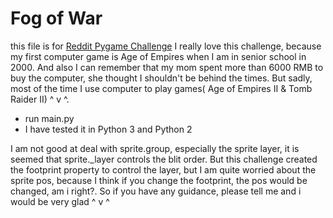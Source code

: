 # Fog of War

this file is for [Reddit Pygame Challenge](https://www.reddit.com/r/pygame/comments/4u8iht/challenge_fog_of_war/)
I really love this challenge, because my first computer game is Age of Empires when I am in senior school in 2000. And also I can remember that my mom spent more than 6000 RMB to buy the computer, she thought I shouldn't be behind the times. But sadly, most of the time I use computer to play games( Age of Empires II & Tomb Raider II) ^ v ^.

  - run main.py
  - I have tested it in Python 3 and Python 2


I am not good at deal with sprite.group, especially the sprite layer, it is seemed that sprite._layer controls the blit order. But this challenge created the footprint property to control the layer, but I am quite worried about the sprite pos, because I think if you change the footprint, the pos would be changed, am i right?. So if you have any guidance, please tell me and i would be very glad ^ v ^
